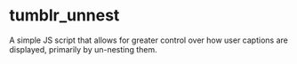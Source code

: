 # tumblr_unnest
A simple JS script that allows for greater control over how user captions are displayed, primarily by un-nesting them.
